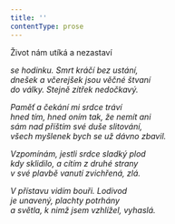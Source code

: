 ```yaml
---
title: ''
contentType: prose
---
```


<section>

Život nám utíká a nezastaví

_se hodinku. Smrt kráčí bez ustání,  
dnešek a včerejšek jsou věčné štvaní  
do války. Stejně zítřek nedočkavý._

</section>

<section>

_Paměť a čekání mi srdce tráví  
hned tím, hned oním tak, že nemít ani  
sám nad příštím své duše slitování,  
všech myšlenek bych se už dávno zbavil._

</section>

<section>

_Vzpomínám, jestli srdce sladký plod  
kdy sklidilo, a cítím z druhé strany  
v své plavbě vanutí zvichřená, zlá._

</section>

<section>

_V přístavu vidím bouři. Lodivod  
je unavený, plachty potrhány  
a světla, k nimž jsem vzhlížel, vyhaslá._

</section>
